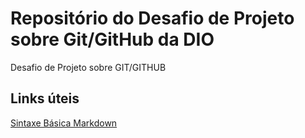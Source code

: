 # Repositório do Desafio de Projeto sobre Git/GitHub da DIO
Desafio de Projeto sobre GIT/GITHUB


## Links úteis
[Sintaxe Básica Markdown](https://www.markdownguide.org/basic-syntax/)
